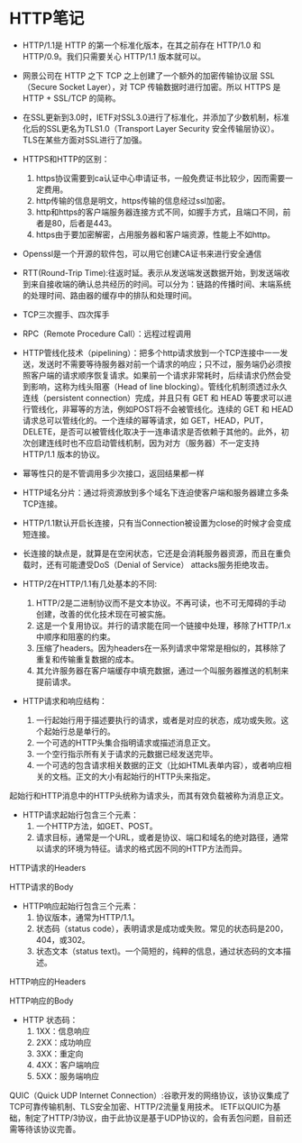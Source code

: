 # HTTP笔记
- HTTP/1.1是 HTTP 的第一个标准化版本，在其之前存在 HTTP/1.0 和 HTTP/0.9。我们只需要关心 HTTP/1.1 版本就可以。

- 网景公司在 HTTP 之下 TCP 之上创建了一个额外的加密传输协议层 SSL（Secure Socket Layer），对 TCP 传输数据时进行加密。所以 HTTPS 是 HTTP + SSL/TCP 的简称。

- 在SSL更新到3.0时，IETF对SSL3.0进行了标准化，并添加了少数机制，标准化后的SSL更名为TLS1.0（Transport Layer Security 安全传输层协议）。TLS在某些方面对SSL进行了加强。

- HTTPS和HTTP的区别：
    1. https协议需要到ca认证中心申请证书，一般免费证书比较少，因而需要一定费用。
    2. http传输的信息是明文，https传输的信息经过ssl加密。
    3. http和https的客户端服务器连接方式不同，如握手方式，且端口不同，前者是80，后者是443。
    4. https由于要加密解密，占用服务器和客户端资源，性能上不如http。

- Openssl是一个开源的软件包，可以用它创建CA证书来进行安全通信

- RTT(Round-Trip Time):往返时延。表示从发送端发送数据开始，到发送端收到来自接收端的确认总共经历的时间。可以分为：链路的传播时间、末端系统的处理时间、路由器的缓存中的排队和处理时间。

- TCP三次握手、四次挥手

- RPC（Remote Procedure Call）：远程过程调用

- HTTP管线化技术（pipelining）：把多个http请求放到一个TCP连接中一一发送，发送时不需要等待服务器对前一个请求的响应；只不过，服务端仍必须按照客户端的请求顺序恢复请求。如果前一个请求非常耗时，后续请求仍然会受到影响，这称为线头阻塞（Head of line blocking）。管线化机制须透过永久连线（persistent connection）完成，并且只有 GET 和 HEAD 等要求可以进行管线化，非幂等的方法，例如POST将不会被管线化。连续的 GET 和 HEAD 请求总可以管线化的。一个连续的幂等请求，如 GET，HEAD，PUT，DELETE，是否可以被管线化取决于一连串请求是否依赖于其他的。此外，初次创建连线时也不应启动管线机制，因为对方（服务器）不一定支持 HTTP/1.1 版本的协议。

- 幂等性只的是不管调用多少次接口，返回结果都一样

- HTTP域名分片：通过将资源放到多个域名下连迫使客户端和服务器建立多条TCP连接。

- HTTP/1.1默认开启长连接，只有当Connection被设置为close的时候才会变成短连接。

- 长连接的缺点是，就算是在空闲状态，它还是会消耗服务器资源，而且在重负载时，还有可能遭受DoS（Denial of Service） attacks服务拒绝攻击。

- HTTP/2在HTTP/1.1有几处基本的不同:

    1. HTTP/2是二进制协议而不是文本协议。不再可读，也不可无障碍的手动创建，改善的优化技术现在可被实施。
    2. 这是一个复用协议。并行的请求能在同一个链接中处理，移除了HTTP/1.x中顺序和阻塞的约束。
    3. 压缩了headers。因为headers在一系列请求中常常是相似的，其移除了重复和传输重复数据的成本。
    4. 其允许服务器在客户端缓存中填充数据，通过一个叫服务器推送的机制来提前请求。

- HTTP请求和响应结构：
    1. 一行起始行用于描述要执行的请求，或者是对应的状态，成功或失败。这个起始行总是单行的。
    2. 一个可选的HTTP头集合指明请求或描述消息正文。
    3. 一个空行指示所有关于请求的元数据已经发送完毕。
    4. 一个可选的包含请求相关数据的正文（比如HTML表单内容），或者响应相关的文档。正文的大小有起始行的HTTP头来指定。

起始行和HTTP消息中的HTTP头统称为请求头，而其有效负载被称为消息正文。

- HTTP请求起始行包含三个元素：
    1. 一个HTTP方法，如GET、POST。
    2. 请求目标，通常是一个URL，或者是协议、端口和域名的绝对路径，通常以请求的环境为特征。请求的格式因不同的HTTP方法而异。

HTTP请求的Headers

HTTP请求的Body

- HTTP响应起始行包含三个元素：
    1. 协议版本，通常为HTTP/1.1。
    2. 状态码（status code），表明请求是成功或失败。常见的状态码是200，404，或302。
    3. 状态文本（status text)。一个简短的，纯粹的信息，通过状态码的文本描述。

HTTP响应的Headers

HTTP响应的Body

- HTTP 状态码：
    1. 1XX：信息响应
    2. 2XX：成功响应
    3. 3XX：重定向
    4. 4XX：客户端响应
    5. 5XX：服务端响应

QUIC（Quick UDP Internet Connection）:谷歌开发的网络协议，该协议集成了TCP可靠传输机制、TLS安全加密、HTTP/2流量复用技术。
IETF以QUIC为基础，制定了HTTP/3协议，由于此协议是基于UDP协议的，会有丢包问题，目前还需等待该协议完善。